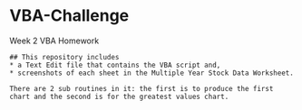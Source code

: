 # VBA-Challenge
Week 2 VBA Homework
    
    ## This repository includes 
    * a Text Edit file that contains the VBA script and,
    * screenshots of each sheet in the Multiple Year Stock Data Worksheet.

    There are 2 sub routines in it: the first is to produce the first chart and the second is for the greatest values chart.
    
